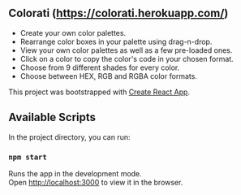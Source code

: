 ## Colorati (https://colorati.herokuapp.com/)

- Create your own color palettes.
- Rearrange color boxes in your palette using drag-n-drop.
- View your own color palettes as well as a few pre-loaded ones.
- Click on a color to copy the color's code in your chosen format.
- Choose from 9 different shades for every color.
- Choose between HEX, RGB and RGBA color formats.

This project was bootstrapped with [Create React App](https://github.com/facebook/create-react-app).

## Available Scripts

In the project directory, you can run:

### `npm start`

Runs the app in the development mode.<br>
Open [http://localhost:3000](http://localhost:3000) to view it in the browser.
